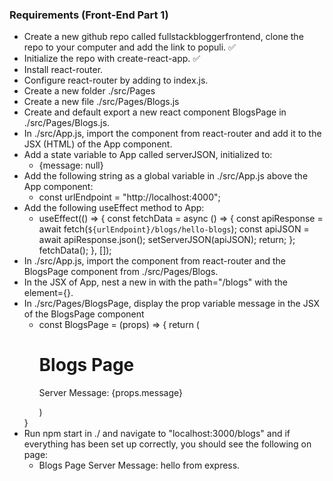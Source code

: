 ### Requirements (Front-End Part 1)

* Create a new github repo called fullstackbloggerfrontend, clone the repo to your computer and add the link to populi. ✅
* Initialize the repo with create-react-app. ✅
* Install react-router. 
* Configure react-router by adding <BrowserRouter> to index.js.
* Create a new folder ./src/Pages
* Create a new file ./src/Pages/Blogs.js
* Create and default export a new react component BlogsPage in ./src/Pages/Blogs.js.
* In ./src/App.js, import the <Routes></Routes> component from react-router and add it to the JSX (HTML) of the App component. 
* Add a state variable to App called serverJSON, initialized to:
  * {message: null}
* Add the following string as a global variable in ./src/App.js above the App component:
  * const urlEndpoint =
  "http://localhost:4000";
* Add the following useEffect method to App:
  * useEffect(() => {
    const fetchData = async () => {
      const apiResponse = await fetch(`${urlEndpoint}/blogs/hello-blogs`);
      const apiJSON = await apiResponse.json();
      setServerJSON(apiJSON);
      return;
    };
    fetchData();
  }, []);
* In ./src/App.js, import the <Route> component from react-router and the BlogsPage component from ./src/Pages/Blogs.
* In the JSX of App, nest a new <Route> in <Routes> with the path="/blogs" with the element={<BlogsPage message={serverJSON.message}/>}.
* In ./src/Pages/BlogsPage, display the prop variable message in the JSX of the BlogsPage component 
  * const BlogsPage = (props) => {
    return (
      <div className="blogs-page">
        <h1>Blogs Page</h1>
        <p>Server Message: {props.message}</p>
      </div>
    )
  }
* Run npm start in ./ and navigate to "localhost:3000/blogs" and if everything has been set up correctly, you should see the following on page:
  * Blogs Page
    Server Message: hello from express.
